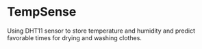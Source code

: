 # TempSense
Using DHT11 sensor to store temperature and humidity and predict favorable times for drying and washing clothes.
